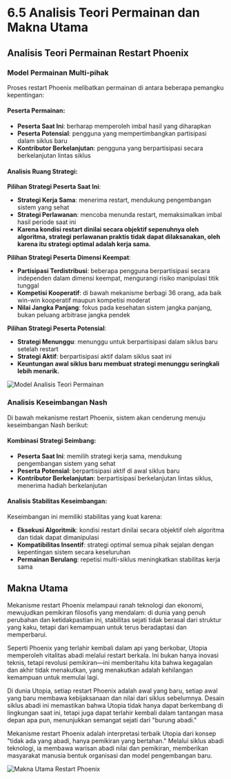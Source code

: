 # 6.5 Analisis Teori Permainan dan Makna Utama

## Analisis Teori Permainan Restart Phoenix

### Model Permainan Multi-pihak

Proses restart Phoenix melibatkan permainan di antara beberapa pemangku kepentingan:

#### Peserta Permainan:

* **Peserta Saat Ini**: berharap memperoleh imbal hasil yang diharapkan
* **Peserta Potensial**: pengguna yang mempertimbangkan partisipasi dalam siklus baru
* **Kontributor Berkelanjutan**: pengguna yang berpartisipasi secara berkelanjutan lintas siklus

#### Analisis Ruang Strategi:

**Pilihan Strategi Peserta Saat Ini**:

* **Strategi Kerja Sama**: menerima restart, mendukung pengembangan sistem yang sehat
* **Strategi Perlawanan**: mencoba menunda restart, memaksimalkan imbal hasil periode saat ini
* **Karena kondisi restart dinilai secara objektif sepenuhnya oleh algoritma, strategi perlawanan praktis tidak dapat dilaksanakan, oleh karena itu strategi optimal adalah kerja sama.**

**Pilihan Strategi Peserta Dimensi Keempat**:

* **Partisipasi Terdistribusi**: beberapa pengguna berpartisipasi secara independen dalam dimensi keempat, mengurangi risiko manipulasi titik tunggal
* **Kompetisi Kooperatif**: di bawah mekanisme berbagi 36 orang, ada baik win-win kooperatif maupun kompetisi moderat
* **Nilai Jangka Panjang**: fokus pada kesehatan sistem jangka panjang, bukan peluang arbitrase jangka pendek

**Pilihan Strategi Peserta Potensial**:

* **Strategi Menunggu**: menunggu untuk berpartisipasi dalam siklus baru setelah restart
* **Strategi Aktif**: berpartisipasi aktif dalam siklus saat ini
* **Keuntungan awal siklus baru membuat strategi menunggu seringkali lebih menarik.**

![Model Analisis Teori Permainan](/images/图21.svg)

### Analisis Keseimbangan Nash

Di bawah mekanisme restart Phoenix, sistem akan cenderung menuju keseimbangan Nash berikut:

#### Kombinasi Strategi Seimbang:

* **Peserta Saat Ini**: memilih strategi kerja sama, mendukung pengembangan sistem yang sehat
* **Peserta Potensial**: berpartisipasi aktif di awal siklus baru
* **Kontributor Berkelanjutan**: berpartisipasi berkelanjutan lintas siklus, menerima hadiah berkelanjutan

#### Analisis Stabilitas Keseimbangan:

Keseimbangan ini memiliki stabilitas yang kuat karena:

* **Eksekusi Algoritmik**: kondisi restart dinilai secara objektif oleh algoritma dan tidak dapat dimanipulasi
* **Kompatibilitas Insentif**: strategi optimal semua pihak sejalan dengan kepentingan sistem secara keseluruhan
* **Permainan Berulang**: repetisi multi-siklus meningkatkan stabilitas kerja sama

## Makna Utama

Mekanisme restart Phoenix melampaui ranah teknologi dan ekonomi, mewujudkan pemikiran filosofis yang mendalam: di dunia yang penuh perubahan dan ketidakpastian ini, stabilitas sejati tidak berasal dari struktur yang kaku, tetapi dari kemampuan untuk terus beradaptasi dan memperbarui.

Seperti Phoenix yang terlahir kembali dalam api yang berkobar, Utopia memperoleh vitalitas abadi melalui restart berkala. Ini bukan hanya inovasi teknis, tetapi revolusi pemikiran—ini memberitahu kita bahwa kegagalan dan akhir tidak menakutkan, yang menakutkan adalah kehilangan kemampuan untuk memulai lagi.

Di dunia Utopia, setiap restart Phoenix adalah awal yang baru, setiap awal yang baru membawa kebijaksanaan dan nilai dari siklus sebelumnya. Desain siklus abadi ini memastikan bahwa Utopia tidak hanya dapat berkembang di lingkungan saat ini, tetapi juga dapat terlahir kembali dalam tantangan masa depan apa pun, menunjukkan semangat sejati dari "burung abadi."

Mekanisme restart Phoenix adalah interpretasi terbaik Utopia dari konsep "tidak ada yang abadi, hanya pemikiran yang bertahan." Melalui siklus abadi teknologi, ia membawa warisan abadi nilai dan pemikiran, memberikan masyarakat manusia bentuk organisasi dan model pengembangan baru.

![Makna Utama Restart Phoenix](/images/图18.svg)